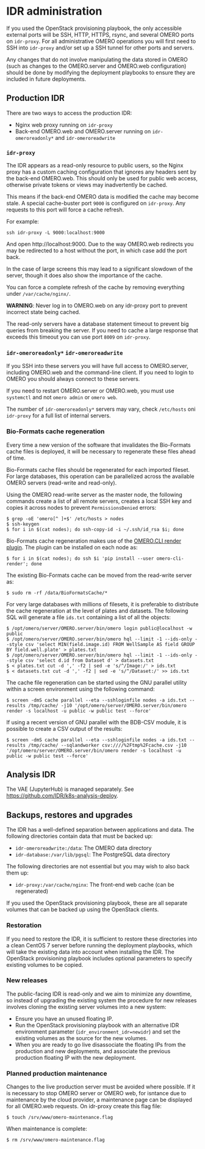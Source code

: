 # IDR administration

If you used the OpenStack provisioning playbook, the only accessible external ports will be SSH, HTTP, HTTPS, rsync, and several OMERO ports on `idr-proxy`.
For all administrative OMERO operations you will first need to SSH into `idr-proxy` and/or set up a SSH tunnel for other ports and servers.

Any changes that do not involve manipulating the data stored in OMERO (such as changes to the OMERO.server and OMERO.web configuration) should be done by modifying the deployment playbooks to ensure they are included in future deployments.


## Production IDR

There are two ways to access the production IDR:
- Nginx web proxy running on `idr-proxy`
- Back-end OMERO.web and OMERO.server running on `idr-omeroreadonly*` and `idr-omeroreadwrite`


### `idr-proxy`

The IDR appears as a read-only resource to public users, so the Nginx proxy has a custom caching configuration that ignores any headers sent by the back-end OMERO.web.
This should only be used for public web access, otherwise private tokens or views may inadvertently be cached.

This means if the back-end OMERO data is modified the cache may become stale.
A special cache-buster port `9000` is configured on `idr-proxy`.
Any requests to this port will force a cache refresh.

For example:

    ssh idr-proxy -L 9000:localhost:9000

And open http://localhost:9000.
Due to the way OMERO.web redirects you may be redirected to a host without the port, in which case add the port back.

In the case of large screens this may lead to a significant slowdown of the server, though it does also show the importance of the cache.

You can force a complete refresh of the cache by removing everything under `/var/cache/nginx/`.

**WARNING**: Never log in to OMERO.web on any idr-proxy port to prevent incorrect state being cached.

The read-only servers have a database statement timeout to prevent big queries from breaking the server.
If you need to cache a large response that exceeds this timeout you can use port `8009` on `idr-proxy`.


### `idr-omeroreadonly*` `idr-omeroreadwrite`
If you SSH into these servers you will have full access to OMERO.server, including OMERO.web and the command-line client.
If you need to login to OMERO you should always connect to these servers.

If you need to restart OMERO.server or OMERO.web, you must use `systemctl` and not `omero admin` or `omero web`.

The number of `idr-omeroreadonly*` servers may vary, check `/etc/hosts` oni `idr-proxy` for a full list of internal servers.

### Bio-Formats cache regeneration

Every time a new version of the software that invalidates the Bio-Formats
cache files is deployed, it will be necessary to regenerate these files
ahead of time.

Bio-Formats cache files should be regenerated for each imported fileset. For large databases, this operation can be parallelized across the available OMERO
servers (read-write and read-only). 

Using the OMERO read-write server as the master node, the following commands
create a list of all remote servers, creates a local SSH key and copies it 
across nodes to prevent `PermissionsDenied` errors:

    $ grep -oE 'omero[^ ]+$' /etc/hosts > nodes
    $ ssh-keygen
    $ for i in $(cat nodes); do ssh-copy-id -i ~/.ssh/id_rsa $i; done

Bio-Formats cache regeneration makes use of the
[OMERO.CLI render plugin](https://pypi.org/project/omero-cli-render/). The plugin can be installed on each node as:

    $ for i in $(cat nodes); do ssh $i 'pip install --user omero-cli-render'; done

The existing Bio-Formats cache can be moved from the read-write server as:

    $ sudo rm -rf /data/BioFormatsCache/*

For very large databases with millions of filesets, it is preferable to
distribute the cache regeneration at the level of plates and datasets. The
following SQL will generate a file `ids.txt` containing a list of all the
objects:

    $ /opt/omero/server/OMERO.server/bin/omero login public@localhost -w public
    $ /opt/omero/server/OMERO.server/bin/omero hql --limit -1 --ids-only --style csv 'select MIN(field.image.id) FROM WellSample AS field GROUP BY field.well.plate' > plates.txt
    $ /opt/omero/server/OMERO.server/bin/omero hql --limit -1 --ids-only --style csv 'select d.id from Dataset d' > datasets.txt
    $ < plates.txt cut -d ',' -f2 | sed -e 's/^/Image:/' > ids.txt
    $ < datasets.txt cut -d ',' -f2 | sed -e 's/^/Dataset:/' >> ids.txt

The cache file regeneration can be started using the GNU parallel utility 
within a screen environment using the following command:

    $ screen -dmS cache parallel --eta --sshloginfile nodes -a ids.txt --results /tmp/cache/ -j10 '/opt/omero/server/OMERO.server/bin/omero render -s localhost -u public -w public test --force'

If using a recent version of GNU parallel with the BDB-CSV module, it is
possible to create a CSV output of the results:

    $ screen -dmS cache parallel --eta --sshloginfile nodes -a ids.txt --results /tmp/cache/ --sqlandworker csv:////%2Ftmp%2Fcache.csv -j10 '/opt/omero/server/OMERO.server/bin/omero render -s localhost -u public -w public test --force'

## Analysis IDR

The VAE (JupyterHub) is managed separately. See https://github.com/IDR/k8s-analysis-deploy.


## Backups, restores and upgrades

The IDR has a well-defined separation between applications and data.
The following directories contain data that must be backed up:
- `idr-omeroreadwrite:/data`: The OMERO data directory
- `idr-database:/var/lib/pgsql`: The PostgreSQL data directory

The following directories are not essential but you may wish to also back them up:
- `idr-proxy:/var/cache/nginx`: The front-end web cache (can be regenerated)

If you used the OpenStack provisioning playbook, these are all separate volumes that can be backed up using the OpenStack clients.

### Restoration
If you need to restore the IDR, it is sufficient to restore these directories into a clean CentOS 7 server before running the deployment playbooks, which will take the existing data into account when installing the IDR.
The OpenStack provisioning playbook includes optional parameters to specify existing volumes to be copied.

### New releases
The public-facing IDR is read-only and we aim to minimize any downtime, so instead of upgrading the existing system the procedure for new releases involves cloning the existing server volumes into a new system:

- Ensure you have an unused floating IP.
- Run the OpenStack provisioning playbook with an alternative IDR environment parameter (`idr_environment_idr=newidr`) and set the existing volumes as the source for the new volumes.
- When you are ready to go live disassociate the floating IPs from the production and new deployments, and associate the previous production floating IP with the new deployment.

### Planned production maintenance
Changes to the live production server must be avoided where possible.
If it is necessary to stop OMERO server or OMERO web, for isntance due to maintenance by the cloud provider, a maintenance page can be displayed for all OMERO.web requests.
On idr-proxy create this flag file:

    $ touch /srv/www/omero-maintenance.flag

When maintenance is complete:

    $ rm /srv/www/omero-maintenance.flag
